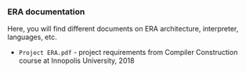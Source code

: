 ### ERA documentation
Here, you will find different documents on ERA architecture, interpreter, languages, etc.

- `Project ERA.pdf` - project requirements from Compiler Construction course at Innopolis University, 2018
